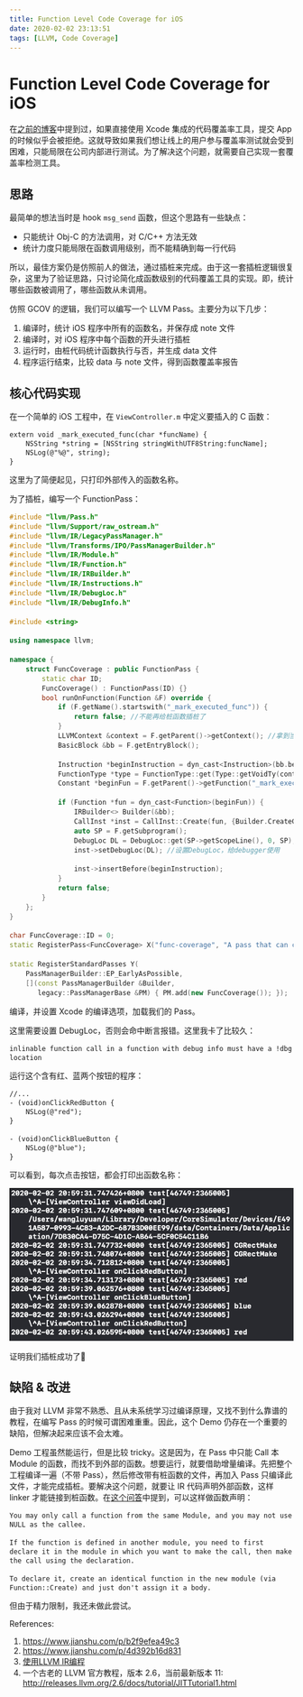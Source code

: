 ```yaml
---
title: Function Level Code Coverage for iOS
date: 2020-02-02 23:13:51
tags: [LLVM, Code Coverage]
---
```


# Function Level Code Coverage for iOS

在[之前的博客](http://blog.wangluyuan.cc/2020/01/29/getting-started-to-iOS-code-coverage/)中提到过，如果直接使用 Xcode 集成的代码覆盖率工具，提交 App 的时候似乎会被拒绝。这就导致如果我们想让线上的用户参与覆盖率测试就会受到困难，只能局限在公司内部进行测试。为了解决这个问题，就需要自己实现一套覆盖率检测工具。

## 思路

最简单的想法当时是 hook `msg_send` 函数，但这个思路有一些缺点：

- 只能统计 Obj-C 的方法调用，对 C/C++ 方法无效
- 统计力度只能局限在函数调用级别，而不能精确到每一行代码

所以，最佳方案仍是仿照前人的做法，通过插桩来完成。由于这一套插桩逻辑很复杂，这里为了验证思路，只讨论简化成函数级别的代码覆盖工具的实现。即，统计哪些函数被调用了，哪些函数从未调用。

仿照 GCOV 的逻辑，我们可以编写一个 LLVM Pass。主要分为以下几步：

1. 编译时，统计 iOS 程序中所有的函数名，并保存成 note 文件
2. 编译时，对 iOS 程序中每个函数的开头进行插桩
3. 运行时，由桩代码统计函数执行与否，并生成 data 文件
4. 程序运行结束，比较 data 与 note 文件，得到函数覆盖率报告

## 核心代码实现

在一个简单的 iOS 工程中，在 `ViewController.m` 中定义要插入的 C 函数：

```objc
extern void _mark_executed_func(char *funcName) {
    NSString *string = [NSString stringWithUTF8String:funcName];
    NSLog(@"%@", string);
}
```

这里为了简便起见，只打印外部传入的函数名称。

为了插桩，编写一个 FunctionPass：

```c++
#include "llvm/Pass.h"
#include "llvm/Support/raw_ostream.h"
#include "llvm/IR/LegacyPassManager.h"
#include "llvm/Transforms/IPO/PassManagerBuilder.h"
#include "llvm/IR/Module.h"
#include "llvm/IR/Function.h"
#include "llvm/IR/IRBuilder.h"
#include "llvm/IR/Instructions.h"
#include "llvm/IR/DebugLoc.h"
#include "llvm/IR/DebugInfo.h"

#include <string>

using namespace llvm;

namespace {
    struct FuncCoverage : public FunctionPass {
        static char ID;
        FuncCoverage() : FunctionPass(ID) {}
        bool runOnFunction(Function &F) override {
            if (F.getName().startswith("_mark_executed_func")) {
                return false; //不能再给桩函数插桩了
            }
            LLVMContext &context = F.getParent()->getContext(); //拿到当前Module的Context
            BasicBlock &bb = F.getEntryBlock();
            
            Instruction *beginInstruction = dyn_cast<Instruction>(bb.begin());
            FunctionType *type = FunctionType::get(Type::getVoidTy(context), {Type::getInt8PtrTy(context)}, false);
            Constant *beginFun = F.getParent()->getFunction("_mark_executed_func");

            if (Function *fun = dyn_cast<Function>(beginFun)) {
                IRBuilder<> Builder(&bb);
                CallInst *inst = CallInst::Create(fun, {Builder.CreateGlobalStringPtr(F.getName())});
                auto SP = F.getSubprogram();
                DebugLoc DL = DebugLoc::get(SP->getScopeLine(), 0, SP);
                inst->setDebugLoc(DL); //设置DebugLoc，给debugger使用
                
                inst->insertBefore(beginInstruction);
            }
            return false;
        }
    };
}

char FuncCoverage::ID = 0;
static RegisterPass<FuncCoverage> X("func-coverage", "A pass that can check function coverage.", false, false);

static RegisterStandardPasses Y(
    PassManagerBuilder::EP_EarlyAsPossible,
    [](const PassManagerBuilder &Builder,
       legacy::PassManagerBase &PM) { PM.add(new FuncCoverage()); });
```

编译，并设置 Xcode 的编译选项，加载我们的 Pass。

这里需要设置 DebugLoc，否则会命中断言报错。这里我卡了比较久：

```
inlinable function call in a function with debug info must have a !dbg location
```

运行这个含有红、蓝两个按钮的程序：

```objc
//...
- (void)onClickRedButton {
    NSLog(@"red");
}

- (void)onClickBlueButton {
    NSLog(@"blue");
}
```

可以看到，每次点击按钮，都会打印出函数名称：

![console](/img/first-llvm-pass/console.png)

证明我们插桩成功了👏

## 缺陷 & 改进

由于我对 LLVM 非常不熟悉、且从未系统学习过编译原理，又找不到什么靠谱的教程，在编写 Pass 的时候可谓困难重重。因此，这个 Demo 仍存在一个重要的缺陷，但解决起来应该不会太难。

Demo 工程虽然能运行，但是比较 tricky。这是因为，在 Pass 中只能 Call 本 Module 的函数，而找不到外部的函数。想要运行，就要借助增量编译。先把整个工程编译一遍（不带 Pass），然后修改带有桩函数的文件，再加入 Pass 只编译此文件，才能完成插桩。要解决这个问题，就要让 IR 代码声明外部函数，这样 linker 才能链接到桩函数。在[这个问答](https://stackoverflow.com/questions/24331498/llvm-insert-function-call-defined-from-another-file)中提到，可以这样做函数声明：

```
You may only call a function from the same Module, and you may not use NULL as the callee.

If the function is defined in another module, you need to first declare it in the module in which you want to make the call, then make the call using the declaration.

To declare it, create an identical function in the new module (via Function::Create) and just don't assign it a body.
```

但由于精力限制，我还未做此尝试。



References:

1. https://www.jianshu.com/p/b2f9efea49c3
2. https://www.jianshu.com/p/4d392b16d831
3. [使用LLVM IR编程](https://richardustc.github.io/2013-06-19-2013-06-19-programming-with-llvm-ir.html)
4. 一个古老的 LLVM 官方教程，版本 2.6，当前最新版本 11: http://releases.llvm.org/2.6/docs/tutorial/JITTutorial1.html